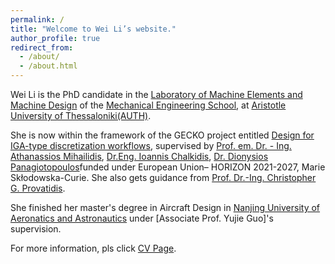 ```yaml
---
permalink: /
title: "Welcome to Wei Li’s website."
author_profile: true
redirect_from: 
  - /about/
  - /about.html
---
```


Wei Li is the PhD candidate in the [Laboratory of Machine Elements and Machine Design](https://lmemd.meng.auth.gr/en/profile_en.html) of the [Mechanical Engineering School](https://www.auth.gr/en/school/meng-en/), at [Aristotle University of Thessaloniki(AUTH)](https://www.auth.gr/en/). 

She is now within the framework of the GECKO project entitled [Design for IGA-type discretization workflows](https://gecko.cimne.com/), supervised by [Prof. em. Dr. - Ing. Athanassios Mihailidis](https://lmemd.meng.auth.gr/en/per_mihailidis_en.html), [Dr.Eng. Ioannis Chalkidis](https://www.linkedin.com/in/ioannis-chalkidis-73755958/?originalSubdomain=gr), [Dr. Dionysios Panagiotopoulos](https://www.linkedin.com/in/dionysios-panagiotopoulos/)funded under European Union– HORIZON 2021-2027, Marie Skłodowska-Curie. She also gets guidance from [Prof. Dr.-Ing. Christopher G. Provatidis](https://www.linkedin.com/in/christopher-provatidis-80b83a16/?originalSubdomain=gr).

She finished her master's degree in Aircraft Design in [Nanjing University of Aeronatics and Astronautics](https://www.nuaa.edu.cn/) under [Associate Prof. Yujie Guo]'s supervision. 

For more information, pls click [CV Page](https://yonalw.github.io/liwei.github.io//cv/).

